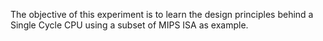 The objective of this experiment is to learn the design principles behind a Single Cycle CPU using a subset of MIPS ISA as example.

